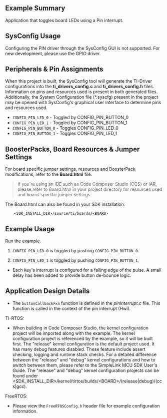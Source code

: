 ## Example Summary

Application that toggles board LEDs using a Pin interrupt.

## SysConfig Usage

Configuring the PIN driver through the SysConfig GUI is not supported. For new
development, please use the GPIO driver.

## Peripherals & Pin Assignments

When this project is built, the SysConfig tool will generate the TI-Driver
configurations into the __ti_drivers_config.c__ and __ti_drivers_config.h__
files. Information on pins and resources used is present in both generated
files. Additionally, the System Configuration file (\*.syscfg) present in the
project may be opened with SysConfig's graphical user interface to determine
pins and resources used.

* `CONFIG_PIN_LED_0` - Toggled by CONFIG_PIN_BUTTON_0
* `CONFIG_PIN_LED_1` - Toggled by CONFIG_PIN_BUTTON_1
* `CONFIG_PIN_BUTTON_0` - Toggles CONFIG_PIN_LED_0
* `CONFIG_PIN_BUTTON_1` - Toggles CONFIG_PIN_LED_1

## BoosterPacks, Board Resources & Jumper Settings

For board specific jumper settings, resources and BoosterPack modifications,
refer to the __Board.html__ file.

> If you're using an IDE such as Code Composer Studio (CCS) or IAR, please
refer to Board.html in your project directory for resources used and
board-specific jumper settings.

The Board.html can also be found in your SDK installation:

        <SDK_INSTALL_DIR>/source/ti/boards/<BOARD>


## Example Usage

Run the example.

1. `CONFIG_PIN_LED_0` is toggled by pushing `CONFIG_PIN_BUTTON_0`.

2. `CONFIG_PIN_LED_1` is toggled by pushing `CONFIG_PIN_BUTTON_1`.

* Each key's interrupt is configured for a falling edge of the pulse. A small
delay has been added to provide button de-bounce logic.

## Application Design Details

* The `buttonCallbackFxn` function is defined in the *pinInterrupt.c* file.
This function is called in the context of the pin interrupt (Hwi).

TI-RTOS:

* When building in Code Composer Studio, the kernel configuration project will
be imported along with the example. The kernel configuration project is
referenced by the example, so it will be built first. The "release" kernel
configuration is the default project used. It has many debug features disabled.
These feature include assert checking, logging and runtime stack checks. For a
detailed difference between the "release" and "debug" kernel configurations and
how to switch between them, please refer to the SimpleLink MCU SDK User's
Guide. The "release" and "debug" kernel configuration projects can be found
under &lt;SDK_INSTALL_DIR&gt;/kernel/tirtos/builds/&lt;BOARD&gt;/(release|debug)/(ccs|gcc).

FreeRTOS:

* Please view the `FreeRTOSConfig.h` header file for example configuration
information.
